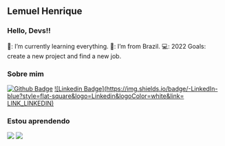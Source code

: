 ## Lemuel Henrique

### Hello, Devs!!

📖: I’m currently learning everything.
🏡: I’m from Brazil.
💻: 2022 Goals: create a new project and find a new job.

### Sobre mim

[![Github Badge](https://img.shields.io/badge/-Github-000?style=flat-square&logo=Github&logoColor=white&link=LINK_GIT)](LINK_GIT)
[![Linkedin Badge](https://img.shields.io/badge/-LinkedIn-blue?style=flat-square&logo=Linkedin&logoColor=white&link= LINK_LINKEDIN)]( LINK_LINKEDIN)

### Estou aprendendo

<img src="https://cdn.jsdelivr.net/gh/devicons/devicon/icons/html5/html5-original.svg" /> <img src="https://cdn.jsdelivr.net/gh/devicons/devicon/icons/css3/css3-original.svg" />
